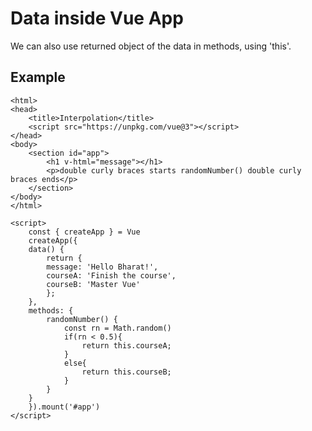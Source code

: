 # Data inside Vue App
We can also use returned object of the data in methods, using 'this'.

## Example
    <html>
    <head>
        <title>Interpolation</title>
        <script src="https://unpkg.com/vue@3"></script>
    </head>
    <body>
        <section id="app">
            <h1 v-html="message"></h1>
            <p>double curly braces starts randomNumber() double curly braces ends</p>
        </section>
    </body>
    </html>

    <script>
        const { createApp } = Vue
        createApp({
        data() {
            return {
            message: 'Hello Bharat!',
            courseA: 'Finish the course',
            courseB: 'Master Vue'
            };
        },
        methods: {
            randomNumber() {
                const rn = Math.random()
                if(rn < 0.5){
                    return this.courseA;
                }
                else{
                    return this.courseB;
                }
            }
        }
        }).mount('#app')
    </script>